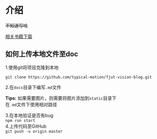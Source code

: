 # 介绍

~~不知道写啥~~ 

[相关书籍下载](https://www.aliyundrive.com/s/13d2vq5BLFp)

## 如何上传本地文件至doc
1.使用git将项目克隆到本地
```
git clone https://github.com/typical-motion/fjut-vision-blog.git
```

2.在``docs``目录下编写``.md``文件  

**Tips:** 如果需要图片，则需要将图片添加到``static``目录下  
在``.md``文件下使用相对路径  

3.在本地验证是否有bug  
```npm run start```  
4.上传代码至GitHub  
``git push -u origin master``
